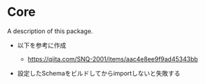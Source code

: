# Core

A description of this package.
- 以下を参考に作成
  - https://qiita.com/SNQ-2001/items/aac4e8ee9f9ad45343bb

- 設定したSchemaをビルドしてからimportしないと失敗する


